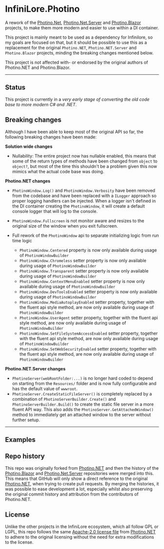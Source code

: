 # InfiniLore.Photino

A rework of the [Photino.Net](https://github.com/tryphotino/photino.NET), [Photino.Net.Server](https://github.com/tryphotino/photino.NET.Server) and [Photino.Blazor](https://github.com/tryphotino/photino.Blazor) projects, to make them more modern and easier to use within a DI container.

This project is mainly meant to be used as a dependency for Infinilore, so my goals are focused on that, but it should be possible to use this as a replacement for the original `Photino.NET`, `Photino.NET.Server` and `Photino.Blazor` projects, minding the breaking changes mentioned below.


This project is not affected with- or endorsed by the original authors of Photino.NET and Photino.Blazor.

---

## Status

This project is currently in a *very early stage of converting the old code base to more modern C# and .NET*.

## Breaking changes

Although I have been able to keep most of the original API so far, the following breaking changes have been made:

**Solution wide changes**
- Nullability: The entire project now has nullable enabled, this means that some of the return types of methods have been changed from `object` to `object?`, but most of the time this shouldn't be a problem given this now mimics what the actual code base was doing.

**Photino.NET changes**
- `PhotinoWindow.Log()` and `PhotinoWindow.Verbosity` have been removed from the codebase and have been replaced with a `ILogger` approach so proper logging handlers can be injected.
When a logger isn't defined in the DI container creating the `PhotinoWindow`, it will create a default console logger that will log to the console.
- `PhotinoWindow.Fullscreen` is not monitor aware and resizes to the original size of the window when you exit fullscreen.

- Full rework of the `PhotinoWindow` api to separate initializing logic from run time logic
  - `PhotinoWindow.Centered` property is now only available during usage of `PhotinoWindowBuilder`
  - `PhotinoWindow.Chromeless` setter property is now only available during usage of `PhotinoWindowBuilder`
  - `PhotinoWindow.Transparent` setter property is now only available during usage of `PhotinoWindowBuilder`
  - `PhotinoWindow.ContextMenuEnabled` setter property is now only available during usage of `PhotinoWindowBuilder`
  - `PhotinoWindow.DevToolsEnabled` setter property is now only available during usage of `PhotinoWindowBuilder`
  - `PhotinoWindow.MediaAutoplayEnabled` setter property, together with the fluent api style method, are now only available during usage of `PhotinoWindowBuilder`
  - `PhotinoWindow.UserAgent` setter property, together with the fluent api style method, are now only available during usage of `PhotinoWindowBuilder`
  - `PhotinoWindow.SetFileSystemAccessEnabled` setter property, together with the fluent api style method, are now only available during usage of `PhotinoWindowBuilder`
  - `PhotinoWindow.SetWebSecurityEnabled` setter property, together with the fluent api style method, are now only available during usage of `PhotinoWindowBuilder`

**Photino.NET.Server changes**
- `PhotinoServer(webRootFolder:...)` is no longer hard coded to depend on starting from the `Resources/` folder and is now fully configurable and has the default value of `wwwroot`. 
- `PhotinoServer.CreateStaticFileServer()` is completely replaced by a combination of `PhotinoServerBuilder.Create()` and `PhotinoServerBuilder.Build()` to create the static file server in a more fluent API way.
This also adds the `PhotinoServer.GetAttachedWindow()` method to immediately get an attached window to the server without further setup.

---

## Examples

## Repo history

This repo was originally forked from [Photino.NET](https://github.com/tryphotino/photino.NET) and then the history of
the [Photino.Blazor](https://github.com/tryphotino/photino.Blazor) and [Photino.Net.Server](https://github.com/tryphotino/photino.NET.Server) repositories were merged into this.
This means that GitHub will only show a direct reference to the original [Photino.NET](https://github.com/tryphotino/photino.NET), when trying to create pull requests.
By merging the histories, it was possible to ease development a lot, especially whilst also preserving the original commit history and attribution from the contributors of Photino.NET.

## License

Unlike the other projects in the InfiniLore ecosystem, which all follow GPL or LGPL, this repo follows the same [Apache-2.0 license file](LICENSE) from [Photino.NET](https://github.com/tryphotino/photino.NET) to adhere to the original licensing without the need for extra modifications to the license.